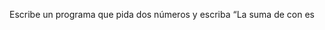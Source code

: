 Escribe un programa que pida dos números y escriba “La suma de <numero-uno> con <numero-dos> es <resultado>